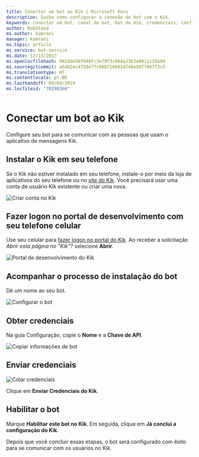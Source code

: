 ```yaml
---
title: Conectar um bot ao Kik | Microsoft Docs
description: Saiba como configurar a conexão do bot com o Kik.
keywords: conectar um bot, canal de bot, bot do Kik, credenciais, configurar, telefone
author: RobStand
ms.author: kamrani
manager: kamrani
ms.topic: article
ms.service: bot-service
ms.date: 12/13/2017
ms.openlocfilehash: 9024de58fd40fc3ef9f3c064a23b5e0811c20a89
ms.sourcegitcommit: a6d02ec4738e7fc90b7108934740e9077667f3c5
ms.translationtype: HT
ms.contentlocale: pt-BR
ms.lasthandoff: 09/04/2019
ms.locfileid: "70298366"
---
```

# <a name="connect-a-bot-to-kik"></a>Conectar um bot ao Kik

Configure seu bot para se comunicar com as pessoas que usam o aplicativo de mensagens Kik.

## <a name="install-kik-on-your-phone"></a>Instalar o Kik em seu telefone

Se o Kik não estiver instalado em seu telefone, instale-o por meio da loja de aplicativos do seu telefone ou no <a href="https://www.kik.com/" target="_blank">site do Kik</a>. Você precisará usar uma conta de usuário Kik existente ou criar uma nova.

![Criar conta no Kik](./media/channels/kik-signup.png)

## <a name="log-into-the-dev-portal-with-your-mobile-phone"></a>Fazer logon no portal de desenvolvimento com seu telefone celular

Use seu celular para <a href="https://dev.kik.com" target="_blank">fazer logon no portal do Kik</a>. Ao receber a solicitação _Abrir esta página no "Kik"?_ selecione **Abrir**. 

![Portal de desenvolvimento do Kik](./media/channels/kik-dev-portal.png)

## <a name="follow-the-bot-setup-process"></a>Acompanhar o processo de instalação do bot

Dê um nome ao seu bot.

![Configurar o bot](./media/channels/kik-phone.png)

## <a name="gather-credentials"></a>Obter credenciais

Na guia Configuração, copie o **Nome** e a **Chave de API**.

![Copiar informações de bot](./media/channels/kik-configure.png)

## <a name="submit-credentials"></a>Enviar credenciais

![Colar credenciais](./media/channels/kik-creds.png)

Clique em **Enviar Credenciais do Kik**.

## <a name="enable-the-bot"></a>Habilitar o bot

Marque **Habilitar este bot no Kik**. Em seguida, clique em **Já concluí a configuração do Kik**.

Depois que você concluir essas etapas, o bot será configurado com êxito para se comunicar com os usuários no Kik.
